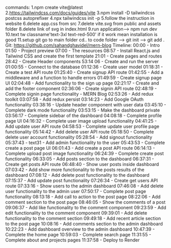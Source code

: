 commands:
1.npm create vite@latest
2.https://tailwindcss.com/docs/guides/vite
3.npm install -D tailwindcss postcss autoprefixer
4.npx tailwindcss init -p
5.follow the instruction in website 
6.delete app.css from src
7.delete vite.svg from public and assets folder 
8.delete link of svg in index.html
9.run application--> npm run dev
10.text tw classname'text-3xl text-red-500' if it work mean installation is good 
11.setup git go to main folder cd.. to code folder --> git init --> git add . 
Git:
https://github.com/sahandghavidel/mern-blog
Timeline:
00:00 - Intro
01:50 - Project preview
07:00 - The resources
08:57 - Install React.js and Tailwind CSS and  create the first template
21:01 - Create pages and routes
28:42 - Create Header components
53:14 06 - Create and run the server
01:00:55 - Connect to the database
01:12:36 - Create user model
01:18:31 - Create a test API route
01:25:40 - Create signup API route
01:42:55 - Add a middleware and a function to handle errors
01:49:59 - Create signup page UI
02:04:48 -  Add functionality to the sign up page
02:21:17 - Create and add the footer component
02:36:06 - Create signin API route
02:48:19 - Complete signin page functionality - MERN Blog
02:53:26 - Add redux toolkit
03:07:58 - Add redux persist
03:14:23 - Add Google OAuth functionality
03:38:16 - Update header component with user data
03:45:10 - Complete dark mode functionality
03:53:15 - Make the dashboard private
03:56:17 - Complete sidebar of the dashboard
04:08:18 - Complete profile page UI
04:16:32 - Complete user image upload functionality
04:41:25 - Add update user API route
04:58:53 - Complete update user profile page functionality
05:14:42 - Add delete user API route
05:18:50 - Complete delete user account functionality
05:28:54 - Add signout functionality
05:37:43 - text31 - Add admin functionality to the user
05:43:53 - Complete create a post page UI
06:01:43 - Add create a post API route
06:14:13 - Complete upload post image functionality
06:24:39 - Complete create post functionality
06:33:05 - Add posts section to the dashboard
06:37:31 - Create get posts API route
06:48:40 - Show user posts inside dashboard
07:03:42 - Add show more functionality to the posts results of the dashboard
07:08:12 - Add delete post functionality to the dashboard
07:15:37 - Add update post functionality
07:26:34 - Create get users API route
07:33:16 - Show users to the admin dashboard
07:46:08 - Add delete user functionality to the admin user
07:50:17 - Complete post page functionality
08:13:18 - Add call to action to the post page
08:22:06 - Add comment section to the post page
08:46:05 - Show the comments of a post
09:06:37 - Add like functionality to the comment component
09:23:59 - Add edit functionality to the comment component
09:39:01 - Add delete functionality to the comment section
09:49:18 - Add recent article section to the post page
10:08:16 - Add comments section to the admin dashboard
10:22:23 - Add dashboard overview to the admin dashboard
10:47:39 - Complete the home page
10:59:03 - Complete search page
11:31:55 - Complete about and projects pages
11:37:58 - Deploy to Render